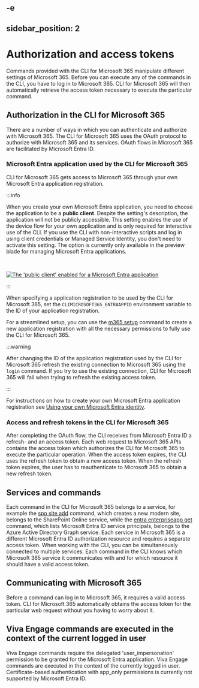 -e <!-- DISCLAIMER: All secrets, passwords, and sensitive values in this document are examples only and not real credentials. -->
---
sidebar_position: 2
---

# Authorization and access tokens

Commands provided with the CLI for Microsoft 365 manipulate different settings of Microsoft 365. Before you can execute any of the commands in the CLI, you have to log in to Microsoft 365. CLI for Microsoft 365 will then automatically retrieve the access token necessary to execute the particular command.

## Authorization in the CLI for Microsoft 365

There are a number of ways in which you can authenticate and authorize with Microsoft 365. The CLI for Microsoft 365 uses the OAuth protocol to authorize with Microsoft 365 and its services. OAuth flows in Microsoft 365 are facilitated by Microsoft Entra ID.

### Microsoft Entra application used by the CLI for Microsoft 365

CLI for Microsoft 365 gets access to Microsoft 365 through your own Microsoft Entra application registration. 

:::info

When you create your own Microsoft Entra application, you need to choose the application to be a **public client**. Despite the setting's description, the application will not be publicly accessible. This setting enables the use of the device flow for your own application and is only required for interactive use of the CLI. If you use the CLI with non-interactive scripts and log in using client credentials or Managed Service Identity, you don't need to activate this setting. The option is currently only available in the preview blade for managing Microsoft Entra applications.

<br/>

[![The 'public client' enabled for a Microsoft Entra application](../images/activate-public-client-aad-app.png)](../images/activate-public-client-aad-app.png)

:::

When specifying a application registration to be used by the CLI for Microsoft 365, set the `CLIMICROSOFT365_ENTRAAPPID` environment variable to the ID of your application registration.

For a streamlined setup, you can use the [m365 setup](../cmd/setup.mdx) command to create a new application registration with all the necessary permissions to fully use the CLI for Microsoft 365.

:::warning

After changing the ID of the application registration used by the CLI for Microsoft 365 refresh the existing connection to Microsoft 365 using the `login` command. If you try to use the existing connection, CLI for Microsoft 365 will fail when trying to refresh the existing access token.

:::

For instructions on how to create your own Microsoft Entra application registration see [Using your own Microsoft Entra identity](../user-guide/using-own-identity.mdx).

### Access and refresh tokens in the CLI for Microsoft 365

After completing the OAuth flow, the CLI receives from Microsoft Entra ID a refresh- and an access token. Each web request to Microsoft 365 APIs contains the access token which authorizes the CLI for Microsoft 365 to execute the particular operation. When the access token expires, the CLI uses the refresh token to obtain a new access token. When the refresh token expires, the user has to reauthenticate to Microsoft 365 to obtain a new refresh token.

## Services and commands

Each command in the CLI for Microsoft 365 belongs to a service, for example the [spo site add](../cmd/spo/site/site-add.mdx) command, which creates a new modern site, belongs to the SharePoint Online service, while the [entra enterpriseapp get](../cmd/entra/enterpriseapp/enterpriseapp-get.mdx) command, which lists Microsoft Entra ID service principals, belongs to the Azure Active Directory Graph service. Each service in Microsoft 365 is a different Microsoft Entra ID authorization resource and requires a separate access token. When working with the CLI, you can be simultaneously connected to multiple services. Each command in the CLI knows which Microsoft 365 service it communicates with and for which resource it should have a valid access token.

## Communicating with Microsoft 365

Before a command can log in to Microsoft 365, it requires a valid access token. CLI for Microsoft 365 automatically obtains the access token for the particular web request without you having to worry about it.

## Viva Engage commands are executed in the context of the current logged in user

Viva Engage commands require the delegated 'user_impersonation' permission to be granted for the Microsoft Entra application. Viva Engage commands are executed in the context of the currently logged in user. Certificate-based authentication with app_only permissions is currently not supported by Microsoft Entra ID.
